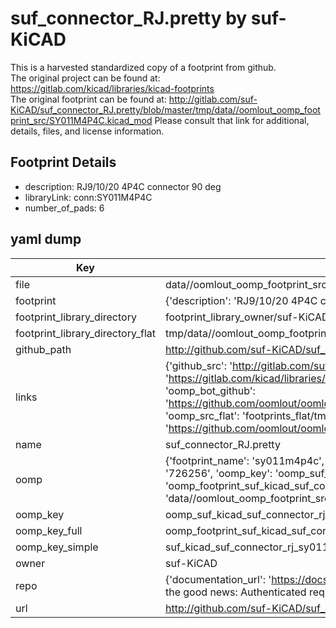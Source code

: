 # suf_connector_RJ.pretty by suf-KiCAD  
This is a harvested standardized copy of a footprint from github.  
The original project can be found at:  
https://gitlab.com/kicad/libraries/kicad-footprints  
The original footprint can be found at:
http://gitlab.com/suf-KiCAD/suf_connector_RJ.pretty/blob/master/tmp/data//oomlout_oomp_footprint_src/SY011M4P4C.kicad_mod
Please consult that link for additional, details, files, and license information.  
## Footprint Details
* description: RJ9/10/20 4P4C connector 90 deg  
* libraryLink: conn:SY011M4P4C  
* number_of_pads: 6  
## yaml dump  
| Key | Value |  
| --- | --- |  
| file | data//oomlout_oomp_footprint_src/suf_connector_RJ.pretty/SY011M4P4C.kicad_mod |  
| footprint | {'description': 'RJ9/10/20 4P4C connector 90 deg', 'libraryLink': 'conn:SY011M4P4C', 'number_of_pads': 6} |  
| footprint_library_directory | footprint_library_owner/suf-KiCAD_suf_connector_RJ.pretty |  
| footprint_library_directory_flat | tmp/data//oomlout_oomp_footprint_src/footprints_flat/suf_kicad_suf_connector_rj_sy011m4p4c/working |  
| github_path | http://github.com/suf-KiCAD/suf_connector_RJ.pretty/blob/master/tmp/data//oomlout_oomp_footprint_src/SY011M4P4C.kicad_mod |  
| links | {'github_src': 'http://gitlab.com/suf-KiCAD/suf_connector_RJ.pretty/blob/master/tmp/data//oomlout_oomp_footprint_src/SY011M4P4C.kicad_mod', 'github_src_repo': 'https://gitlab.com/kicad/libraries/kicad-footprints', 'oomp_bot': 'tmp/data//oomlout_oomp_footprint_src/footprints/suf_kicad_suf_connector_rj_sy011m4p4c/working', 'oomp_bot_github': 'https://github.com/oomlout/oomlout_oomp_footprint_bot/tree/main/tmp/data//oomlout_oomp_footprint_src/footprints/suf_kicad_suf_connector_rj_sy011m4p4c/working', 'oomp_src_flat': 'footprints_flat/tmp/data//oomlout_oomp_footprint_src/footprints_flat/suf_kicad_suf_connector_rj_sy011m4p4c/working', 'oomp_src_flat_github': 'https://github.com/oomlout/oomlout_oomp_footprint_src/tree/main/tmp/data//oomlout_oomp_footprint_src/footprints_flat/suf_kicad_suf_connector_rj_sy011m4p4c/working'} |  
| name | suf_connector_RJ.pretty |  
| oomp | {'footprint_name': 'sy011m4p4c', 'library_name': 'suf_connector_rj', 'md5': '72625625c1a89415ae0fa7e9bfad4ca3', 'md5_10': '72625625c1', 'md5_5': '72625', 'md5_6': '726256', 'oomp_key': 'oomp_suf_kicad_suf_connector_rj_sy011m4p4c', 'oomp_key_extra': 'oomp_footprint_suf_kicad_suf_connector_rj_sy011m4p4c', 'oomp_key_full': 'oomp_footprint_suf_kicad_suf_connector_rj_sy011m4p4c_726256', 'oomp_key_simple': 'suf_kicad_suf_connector_rj_sy011m4p4c', 'original_filename': 'data//oomlout_oomp_footprint_src/suf_connector_RJ.pretty/SY011M4P4C.kicad_mod', 'owner_name': 'suf_kicad'} |  
| oomp_key | oomp_suf_kicad_suf_connector_rj_sy011m4p4c |  
| oomp_key_full | oomp_footprint_suf_kicad_suf_connector_rj_sy011m4p4c |  
| oomp_key_simple | suf_kicad_suf_connector_rj_sy011m4p4c |  
| owner | suf-KiCAD |  
| repo | {'documentation_url': 'https://docs.github.com/rest/overview/resources-in-the-rest-api#rate-limiting', 'message': "API rate limit exceeded for 84.66.142.224. (But here's the good news: Authenticated requests get a higher rate limit. Check out the documentation for more details.)"} |  
| url | http://github.com/suf-KiCAD/suf_connector_RJ.pretty |  

